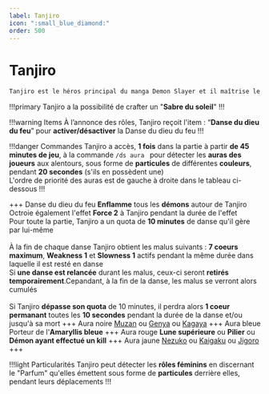 ```yaml
---
label: Tanjiro
icon: ":small_blue_diamond:"
order: 500
---
```


# Tanjiro

```txt
Tanjiro est le héros principal du manga Demon Slayer et il maîtrise le souffle de l'eau chaude
```

!!!primary
Tanjiro a la possibilité de crafter un "**Sabre du soleil**"
!!!

!!!warning Items
À l’annonce des rôles, Tanjiro reçoit l'item : “**Danse du dieu du feu**” pour **activer/désactiver** la Danse du dieu du feu
!!!

!!!danger Commandes
Tanjiro a accès, **1 fois** dans la partie à partir **de 45 minutes de jeu**, à la commande ```/ds aura ``` pour détecter les **auras des joueurs** aux alentours, sous forme de **particules** de différentes **couleurs**, pendant **20 secondes** 
(s'ils en possèdent une) <br>
L'ordre de priorité des auras est de gauche à droite dans le tableau ci-dessous
!!!

+++ Danse du dieu du feu
**Enflamme** tous les **démons** autour de Tanjiro <br>
Octroie également l'effet **Force 2** à Tanjiro pendant la durée de l'effet <br>
Pour toute la partie, Tanjiro a un quota de **10 minutes** de danse qu'il gère par lui-même <br>
<br>
À la fin de chaque danse Tanjiro obtient les malus suivants : **7 coeurs maximum**, **Weakness 1** et **Slowness 1** actifs pendant la même durée dans laquelle il est resté en danse <br>
Si **une danse est relancée** durant les malus, ceux-ci seront **retirés temporairement**.Cepandant, à la fin de la danse, les malus se verront alors cumulés <br>
<br>
Si Tanjiro **dépasse son quota** de 10 minutes, il perdra alors **1 coeur permanant** toutes les **10 secondes** pendant la durée de la danse et/ou jusqu'à sa mort
+++ Aura noire
[Muzan](../demon/muzan) ou [Genya](../solo/genya) ou [Kagaya](./kagaya)
+++ Aura bleue
Porteur de l'**Amaryllis bleue**
+++ Aura rouge
**Lune supérieure** ou **Pilier** ou **Démon ayant effectué un kill**
+++ Aura jaune
[Nezuko](./nezuko) ou [Kaigaku](../demon/kaigaku) ou [Jigoro](./jigoro)
+++

!!!light Particularités
Tanjiro peut détecter les **rôles féminins** en discernant le "Parfum" qu'elles émettent sous forme de **particules** derrière elles, pendant leurs déplacements
!!!




